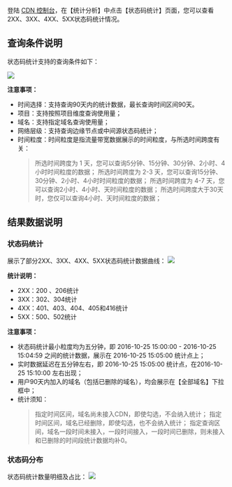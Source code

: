 登陆 [CDN 控制台](https://console.qcloud.com/cdn)，在【统计分析】中点击【状态码统计】页面，您可以查看2XX、3XX、4XX、5XX状态码统计情况。

## 查询条件说明

状态码统计支持的查询条件如下：

![](https://mc.qcloudimg.com/static/img/6f477a9ec9e28e38f6609f527ff7e531/status_query_condition.png)

**注意事项：**

+ 时间选择：支持查询90天内的统计数据，最长查询时间区间90天。
+ 项目：支持按照项目维度查询使用量；
+ 域名：支持指定域名查询使用量；
+ 网络层级：支持查询边缘节点或中间源状态码统计；
+ 时间粒度：时间粒度是指流量带宽数据展示的时间粒度，与所选时间跨度有关：
	> 所选时间跨度为 1 天，您可以查询5分钟、15分钟、30分钟、2小时、4小时时间粒度的数据；
	> 所选时间跨度为 2-3 天，您可以查询15分钟、30分钟、2小时、4小时时间粒度的数据；
	> 所选时间跨度为 4-7 天，您可以查询2小时、4小时、天时间粒度的数据；
	> 所选时间跨度大于30天时，您仅可以查询4小时、天时间粒度的数据；

## 结果数据说明
### 状态码统计
展示了部分2XX、3XX、4XX、5XX状态码统计数据曲线：
![](https://mc.qcloudimg.com/static/img/2843c198d162efc05dc48e4e94e1eef2/status.png)

**统计说明：**

+ 2XX：200 、206统计
+ 3XX：302、304统计
+ 4XX：401、403、404、405和416统计
+ 5XX：500、502统计

**注意事项：**

+ 状态码统计最小粒度均为五分钟，即 2016-10-25 15:00:00 - 2016-10-25 15:04:59 之间的统计数据，展示在 2016-10-25 15:05:00 统计点上；
+ 实时数据延迟在五分钟左右，即 2016-10-25 15:05:00 统计点，在2016-10-25 15:10:00 左右出现；
+ 用户90天内加入的域名（包括已删除的域名），均会展示在【全部域名】下拉框中；
+ 统计须知：
	> 指定时间区间，域名尚未接入CDN，即使勾选，不会纳入统计；
	> 指定时间区间，域名已经删除，即使勾选，也不会纳入统计；
	> 指定查询区间，域名一段时间未接入，一段时间接入，一段时间已删除，则未接入和已删除的时间段统计数据均补0。

### 状态码分布
状态码统计数量明细及占比：
![](https://mc.qcloudimg.com/static/img/4ed70b3dee66a924f1faa0715c5bff16/status_detail.png)








